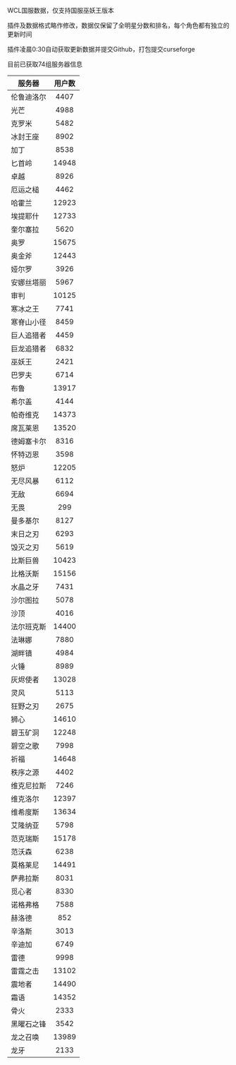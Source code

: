 WCL国服数据，仅支持国服巫妖王版本

插件及数据格式略作修改，数据仅保留了全明星分数和排名，每个角色都有独立的更新时间


插件凌晨0:30自动获取更新数据并提交Github，打包提交curseforge

目前已获取74组服务器信息


|服务器|用户数|
| --- | :---: |
| 伦鲁迪洛尔 | 4407 |
| 光芒 | 4988 |
| 克罗米 | 5482 |
| 冰封王座 | 8902 |
| 加丁 | 8538 |
| 匕首岭 | 14948 |
| 卓越 | 8926 |
| 厄运之槌 | 4462 |
| 哈霍兰 | 12923 |
| 埃提耶什 | 12733 |
| 奎尔塞拉 | 5620 |
| 奥罗 | 15675 |
| 奥金斧 | 12443 |
| 娅尔罗 | 3926 |
| 安娜丝塔丽 | 5967 |
| 审判 | 10125 |
| 寒冰之王 | 7741 |
| 寒脊山小径 | 8459 |
| 巨人追猎者 | 4459 |
| 巨龙追猎者 | 6832 |
| 巫妖王 | 2421 |
| 巴罗夫 | 6714 |
| 布鲁 | 13917 |
| 希尔盖 | 4144 |
| 帕奇维克 | 14373 |
| 席瓦莱恩 | 13520 |
| 德姆塞卡尔 | 8316 |
| 怀特迈恩 | 3598 |
| 怒炉 | 12205 |
| 无尽风暴 | 6112 |
| 无敌 | 6694 |
| 无畏 | 299 |
| 曼多基尔 | 8127 |
| 末日之刃 | 6293 |
| 毁灭之刃 | 5619 |
| 比斯巨兽 | 10423 |
| 比格沃斯 | 15156 |
| 水晶之牙 | 7431 |
| 沙尔图拉 | 5078 |
| 沙顶 | 4016 |
| 法尔班克斯 | 14400 |
| 法琳娜 | 7880 |
| 湖畔镇 | 4984 |
| 火锤 | 8989 |
| 灰烬使者 | 13028 |
| 灵风 | 5113 |
| 狂野之刃 | 2675 |
| 狮心 | 14610 |
| 碧玉矿洞 | 12248 |
| 碧空之歌 | 7998 |
| 祈福 | 14648 |
| 秩序之源 | 4402 |
| 维克尼拉斯 | 7246 |
| 维克洛尔 | 12397 |
| 维希度斯 | 13634 |
| 艾隆纳亚 | 5798 |
| 范克瑞斯 | 15178 |
| 范沃森 | 6238 |
| 莫格莱尼 | 14491 |
| 萨弗拉斯 | 8031 |
| 觅心者 | 8330 |
| 诺格弗格 | 7588 |
| 赫洛德 | 852 |
| 辛洛斯 | 3013 |
| 辛迪加 | 6749 |
| 雷德 | 9998 |
| 雷霆之击 | 13102 |
| 震地者 | 14490 |
| 霜语 | 14352 |
| 骨火 | 2333 |
| 黑曜石之锋 | 3542 |
| 龙之召唤 | 13989 |
| 龙牙 | 2133 |
